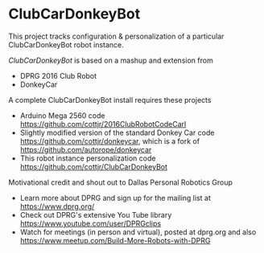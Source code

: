 # ClubCarDonkeyBot
This project tracks configuration & personalization of a particular ClubCarDonkeyBot robot instance.

*ClubCarDonkeyBot* is based on a mashup and extension from
* DPRG 2016 Club Robot
* DonkeyCar

A complete ClubCarDonkeyBot install requires these projects
* Arduino Mega 2560 code https://github.com/cottjr/2016ClubRobotCodeCarl
* Slightly modified version of the standard Donkey Car code https://github.com/cottjr/donkeycar, which is a fork of https://github.com/autorope/donkeycar
* This robot instance personalization code https://github.com/cottjr/ClubCarDonkeyBot

Motivational credit and shout out to Dallas Personal Robotics Group
* Learn more about DPRG and sign up for the mailing list at https://www.dprg.org/
* Check out DPRG's extensive You Tube library https://www.youtube.com/user/DPRGclips
* Watch for meetings (in person and virtual), posted at dprg.org and also https://www.meetup.com/Build-More-Robots-with-DPRG

